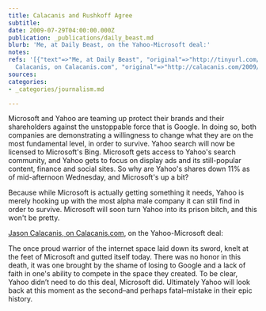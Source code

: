 ```yaml
---
title: Calacanis and Rushkoff Agree
subtitle: 
date: 2009-07-29T04:00:00.000Z
publication: _publications/daily_beast.md
blurb: 'Me, at Daily Beast, on the Yahoo-Microsoft deal:'
notes: 
refs: '[{"text"=>"Me, at Daily Beast", "original"=>"http://tinyurl.com/mchrzl"}, {"text"=>"Jason
  Calacanis, on Calacanis.com", "original"=>"http://calacanis.com/2009/07/29/yahoo-committed-seppuku-today/"}]'
sources: 
categories:
- _categories/journalism.md

---
```

Microsoft and Yahoo are teaming up protect their brands and their shareholders against the unstoppable force that is Google. In doing so, both companies are demonstrating a willingness to change what they are on the most fundamental level, in order to survive. Yahoo search will now be licensed to Microsoft's Bing. Microsoft gets access to Yahoo's search community, and Yahoo gets to focus on display ads and its still-popular content, finance and social sites. So why are Yahoo's shares down 11% as of mid-afternoon Wednesday, and Microsoft's up a bit?

Because while Microsoft is actually getting something it needs, Yahoo is merely hooking up with the most alpha male company it can still find in order to survive. Microsoft will soon turn Yahoo into its prison bitch, and this won't be pretty.

[Jason Calacanis, on Calacanis.com](http://calacanis.com/2009/07/29/yahoo-committed-seppuku-today/), on the Yahoo-Microsoft deal:

The once proud warrior of the internet space laid down its sword, knelt at the feet of Microsoft and gutted itself today. There was no honor in this death, it was one brought by the shame of losing to Google and a lack of faith in one's ability to compete in the space they created. To be clear, Yahoo didn’t need to do this deal, Microsoft did. Ultimately Yahoo will look back at this moment as the second–and perhaps fatal–mistake in their epic history.